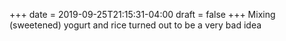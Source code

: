+++
date = 2019-09-25T21:15:31-04:00
draft = false
+++
Mixing (sweetened) yogurt and rice turned out to be a very bad idea